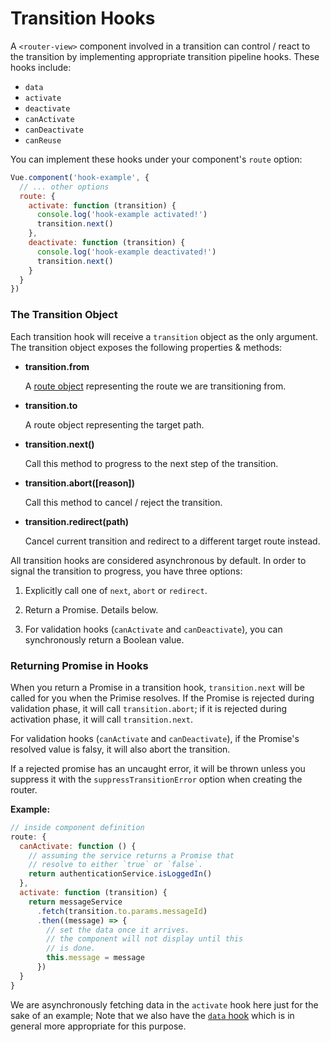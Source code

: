 # Transition Hooks

A `<router-view>` component involved in a transition can control / react to the transition by implementing appropriate transition pipeline hooks. These hooks include:

- `data`
- `activate`
- `deactivate`
- `canActivate`
- `canDeactivate`
- `canReuse`

You can implement these hooks under your component's `route` option:

``` js
Vue.component('hook-example', {
  // ... other options
  route: {
    activate: function (transition) {
      console.log('hook-example activated!')
      transition.next()
    },
    deactivate: function (transition) {
      console.log('hook-example deactivated!')
      transition.next()
    }
  }
})
```

### The Transition Object

Each transition hook will receive a `transition` object as the only argument. The transition object exposes the following properties & methods:

- **transition.from**

  A [route object](../route.html) representing the route we are transitioning from.

- **transition.to**

  A route object representing the target path.

- **transition.next()**

  Call this method to progress to the next step of the transition.

- **transition.abort([reason])**

  Call this method to cancel / reject the transition.

- **transition.redirect(path)**

  Cancel current transition and redirect to a different target route instead.

All transition hooks are considered asynchronous by default. In order to signal the transition to progress, you have three options:

1. Explicitly call one of `next`, `abort` or `redirect`.

2. Return a Promise. Details below.

3. For validation hooks (`canActivate` and `canDeactivate`), you can synchronously return a Boolean value.

### Returning Promise in Hooks

When you return a Promise in a transition hook, `transition.next` will be called for you when the Primise resolves. If the Promise is rejected during validation phase, it will call `transition.abort`; if it is rejected during activation phase, it will call `transition.next`.

For validation hooks (`canActivate` and `canDeactivate`), if the Promise's resolved value is falsy, it will also abort the transition.

If a rejected promise has an uncaught error, it will be thrown unless you suppress it with the `suppressTransitionError` option when creating the router.

**Example:**

``` js
// inside component definition
route: {
  canActivate: function () {
    // assuming the service returns a Promise that
    // resolve to either `true` or `false`.
    return authenticationService.isLoggedIn()
  },
  activate: function (transition) {
    return messageService
      .fetch(transition.to.params.messageId)
      .then((message) => {
        // set the data once it arrives.
        // the component will not display until this
        // is done.
        this.message = message
      })
  }
}
```

We are asynchronously fetching data in the `activate` hook here just for the sake of an example; Note that we also have the [`data` hook](data.html) which is in general more appropriate for this purpose.
